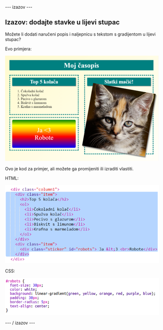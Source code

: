 \--- izazov \---

## Izazov: dodajte stavke u lijevi stupac

Možete li dodati naručeni popis i naljepnicu s tekstom s gradijentom u lijevi stupac?

Evo primjera:

![zaslona](images/magazine-challenge1-example.png)

Ovo je kod za primjer, ali možete ga promijeniti ili izraditi vlastiti.

HTML:

![zaslona](images/magazine-challenge1.png)

CSS:

![zaslona](images/magazine-challenge1-style.png)

\--- / izazov \---